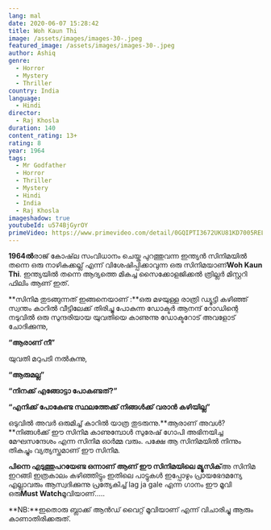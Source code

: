 ```yaml
---
lang: mal
date: 2020-06-07 15:28:42
title: Woh Kaun Thi
image: /assets/images/images-30-.jpeg
featured_image: /assets/images/images-30-.jpeg
author: Ashiq
genre:
  - Horror
  - Mystery
  - Thriller
country: India
language:
  - Hindi
director:
  - Raj Khosla
duration: 140
content_rating: 13+
rating: 8
year: 1964
tags:
  - Mr Godfather
  - Horror
  - Thriller
  - Mystery
  - Hindi
  - India
  - Raj Khosla
imageshadow: true
youtubeId: u574BjGyrOY
primeVideo: https://www.primevideo.com/detail/0GQIPTI3672UKU81KD7005RELS
---
```

**1964ൽ**രാജ് കോഷ്‌ല സംവിധാനം ചെയ്ത പുറത്തുവന്ന ഇന്ത്യൻ സിനിമയിൽ തന്നെ ഒരു നാഴികക്കല്ല് എന്ന് വിശേഷിപ്പിക്കാവുന്ന ഒരു സിനിമയാണ്**Woh Kaun Thi**. ഇന്ത്യയിൽ തന്നെ ആദ്യത്തെ മികച്ച സൈക്കോളജിക്കൽ ത്രില്ലർ മിസ്റ്ററി ഫിലിം ആണ് ഇത്.

**സിനിമ തുടങ്ങുന്നത് ഇങ്ങനെയാണ് :**ഒരു മഴയുള്ള രാത്രി ഡ്യൂട്ടി കഴിഞ്ഞ് സ്വന്തം കാറിൽ വീട്ടിലേക്ക് തിരിച്ചു പോകുന്ന ഡോക്ടർ ആനന്ദ് റോഡിന്റെ നടുവിൽ ഒരു സുന്ദരിയായ യുവതിയെ കാണുന്നു ഡോക്ടറോട് അവളോട് ചോദിക്കുന്നു,

**“ആരാണ് നീ”**

യുവതി മറുപടി നൽകുന്നു,

**“ആരുമല്ല”**

**“നിനക്ക് എങ്ങോട്ടാ പോകണ്ടത്?”**

**“എനിക്ക് പോകേണ്ട സ്ഥലത്തേക്ക് നിങ്ങൾക്ക് വരാൻ കഴിയില്ല”**

ഒടുവിൽ അവർ ഒരുമിച്ച് കാറിൽ യാത്ര തുടരുന്നു.**ആരാണ് അവൾ?**നിങ്ങൾക്ക് ഈ സിനിമ കാണുമ്പോൾ സുരേഷ് ഗോപി അഭിനയിച്ച മേഘസന്ദേശം എന്ന സിനിമ ഓർമ്മ വരും. പക്ഷേ ആ സിനിമയിൽ നിന്നും തികച്ചും വ്യത്യസ്തമാണ് ഈ സിനിമ.

**പിന്നെ എടുത്തുപറയേണ്ട ഒന്നാണ് ആണ് ഈ സിനിമയിലെ മ്യൂസിക്**അ സിനിമ ഇറങ്ങി ഇത്രകാലം കഴിഞ്ഞിട്ടും ഇതിലെ പാട്ടുകൾ ഇപ്പോഴും പ്രായഭേദമന്യേ എല്ലാവരും ആസ്വദിക്കുന്നു പ്രത്യേകിച്ച് lag ja gale എന്ന ഗാനം ഈ മൂവി ഒരു**Must Watch**മൂവിയാണ്…..

**NB:**ഇതൊരു ബ്ലാക്ക് ആൻഡ് വൈറ്റ് മൂവിയാണ് എന്ന് വിചാരിച്ചു ആരും കാണാതിരിക്കരുത്.
